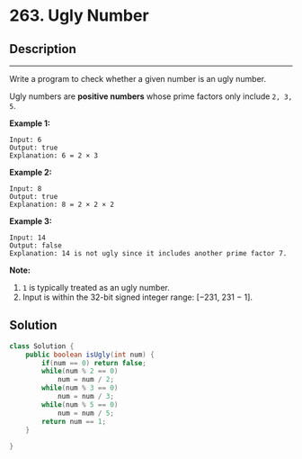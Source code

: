 # 263. Ugly Number

## Description

------

Write a program to check whether a given number is an ugly number.

Ugly numbers are **positive numbers** whose prime factors only include `2, 3, 5`.

**Example 1:**

```
Input: 6
Output: true
Explanation: 6 = 2 × 3
```

**Example 2:**

```
Input: 8
Output: true
Explanation: 8 = 2 × 2 × 2
```

**Example 3:**

```
Input: 14
Output: false 
Explanation: 14 is not ugly since it includes another prime factor 7.
```

**Note:**

1. `1` is typically treated as an ugly number.
2. Input is within the 32-bit signed integer range: [−231,  231 − 1].

## Solution

```java
class Solution {
    public boolean isUgly(int num) {
        if(num == 0) return false;
        while(num % 2 == 0)
            num = num / 2;
        while(num % 3 == 0)
            num = num / 3;
        while(num % 5 == 0)
            num = num / 5;
        return num == 1;
    }
    
}
```

